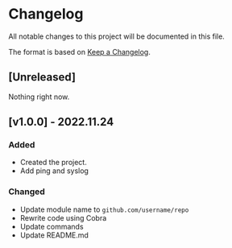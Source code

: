 # Changelog

All notable changes to this project will be documented in this file.

The format is based on [Keep a Changelog](https://keepachangelog.com/en/1.0.0/).

## [Unreleased]

Nothing right now.

## [v1.0.0] - 2022.11.24

### Added

- Created the project.
- Add ping and syslog

### Changed

- Update module name to `github.com/username/repo`
- Rewrite code using Cobra
- Update commands
- Update README.md